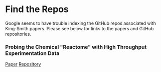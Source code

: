 # Find the Repos
Google seems to have trouble indexing the GitHub repos associated with King-Smith papers. Please see below for links to the papers and GitHub repositories.

### Probing the Chemical "Reactome" with High Throughput Experimentation Data
[Paper](https://chemrxiv.org/engage/chemrxiv/article-details/64f74524dd1a73847f3e76e8)    [Repository](https://github.com/emmaking-smith/HiTEA)

